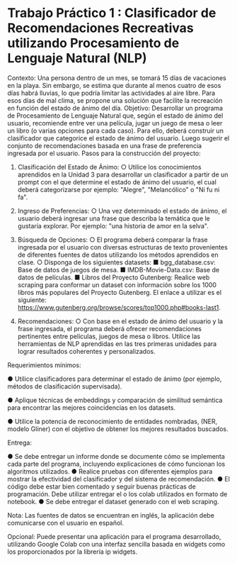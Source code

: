 # Trabajo Práctico 1 : Clasificador de Recomendaciones Recreativas utilizando Procesamiento de Lenguaje Natural (NLP)

Contexto: Una persona dentro de un mes, se tomará 15 días de vacaciones en la playa. Sin embargo, se estima que durante al menos cuatro de esos días habrá lluvias, lo que podría limitar las actividades al aire libre. Para esos días de mal clima, se propone una solución que facilite la recreación en función del estado de ánimo del día.
Objetivo: Desarrollar un programa de Procesamiento de Lenguaje Natural que, según el estado de ánimo del usuario, recomiende entre ver una película, jugar un juego de mesa o leer un libro (o varias opciones para cada caso). Para ello, deberá construir un clasificador que categorice el estado de ánimo del usuario. Luego sugerir el conjunto de recomendaciones basada en una frase de preferencia ingresada por el usuario.
Pasos para la construcción del proyecto:
1.	Clasificación del Estado de Ánimo:
○	Utilice los conocimientos aprendidos en la Unidad 3 para desarrollar un clasificador a partir de un prompt con el que determine el estado de ánimo del usuario, el cual deberá categorizarse por ejemplo: "Alegre", "Melancólico" o "Ni fu ni fa".
2.	Ingreso de Preferencias:
○	Una vez determinado el estado de ánimo, el usuario deberá ingresar una frase que describa la temática que le gustaría explorar. Por ejemplo: "una historia de amor en la selva".
3.	Búsqueda de Opciones:
○	El programa deberá comparar la frase ingresada por el usuario con diversas estructuras de texto provenientes de diferentes fuentes de datos utilizando los métodos aprendidos en clase.
○	Disponga de los siguientes datasets:
■	bgg_database.csv: Base de datos de juegos de mesa.
■	IMDB-Movie-Data.csv: Base de datos de películas.
■	Libros del Proyecto Gutenberg: Realice web scraping para conformar un dataset con información sobre los 1000 libros más populares del Proyecto Gutenberg. El enlace a utilizar es el siguiente: https://www.gutenberg.org/browse/scores/top1000.php#books-last1.

4.	Recomendaciones:
○	Con base en el estado de ánimo del usuario y la frase ingresada, el programa deberá ofrecer recomendaciones pertinentes entre películas, juegos de mesa o libros. Utilice las herramientas de NLP aprendidas en las tres primeras unidades para lograr resultados coherentes y personalizados.

Requerimientos mínimos:

●	Utilice clasificadores para determinar el estado de ánimo (por ejemplo, métodos de clasificación supervisada).

●	Aplique técnicas de embeddings y comparación de similitud semántica para encontrar las mejores coincidencias en los datasets. 

●	Utilice la potencia de reconocimiento de entidades nombradas, (NER, modelo Gliner) con el objetivo de obtener los mejores resultados buscados.

Entrega:

●	Se debe entregar un informe donde se documente cómo se implementa cada parte del programa, incluyendo explicaciones de cómo funcionan los algoritmos utilizados. 
●	Realice pruebas con diferentes ejemplos para mostrar la efectividad del clasificador y del sistema de recomendación.
●	El código debe estar bien comentado y seguir buenas prácticas de programación. Debe utilizar entregar el o los colab utilizados en formato de notebook. 
●	Se debe entregar el dataset generado con el web scraping.



Nota: Las fuentes de datos se encuentran en inglés, la aplicación debe comunicarse con el usuario en español.

Opcional: Puede presentar una aplicación para el programa desarrollado, utilizando Google Colab con una interfaz sencilla basada en widgets como los proporcionados por la librería ip widgets.
